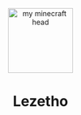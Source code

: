 <p align=center> <img src="https://i.imgur.com/7GF2qrW.png" alt="my minecraft head" width="128" height="128" /> </p>
<h1 align=center>Lezetho</h1>
